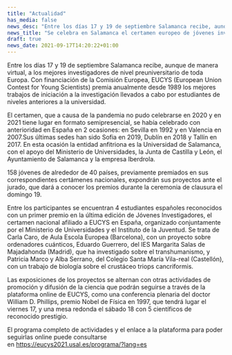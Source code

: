 ```yaml
---
title: "Actualidad"
has_media: false
news_desc: "Entre los días 17 y 19 de septiembre Salamanca recibe, aunque de manera virtual, a los mejores investigadores de nivel preuniversitario de toda Europa. Con financiación de la Comisión Europea, EUCYS (European Union Contest for Young Scientists) premia anualmente desde 1989 los mejores trabajos de iniciación a la investigación llevados a cabo por estudiantes de niveles anteriores a la universidad."
news_title: "Se celebra en Salamanca el certamen europeo de jóvenes investigadores EUCYS"
draft: true
news_date: 2021-09-17T14:20:22+01:00
---
```

<p>Entre los d&iacute;as 17 y 19 de septiembre Salamanca recibe, aunque de manera virtual, a los mejores investigadores de nivel preuniversitario de toda Europa. Con financiaci&oacute;n de la Comisi&oacute;n Europea, EUCYS (European Union Contest for Young Scientists) premia anualmente desde 1989 los mejores trabajos de iniciaci&oacute;n a la investigaci&oacute;n llevados a cabo por estudiantes de niveles anteriores a la universidad.</p>
<p>El certamen, que a causa de la pandemia no pudo celebrarse en 2020 y en 2021 tiene lugar en formato semipresencial, se hab&iacute;a celebrado con anterioridad en Espa&ntilde;a en 2 ocasiones: en Sevilla en 1992 y en Valencia en 2007.Sus &uacute;ltimas sedes han sido Sofia en 2019, Dubl&iacute;n en 2018 y Tall&iacute;n en 2017. En esta ocasi&oacute;n la entidad anfitriona es la Universidad de Salamanca, con el apoyo del Ministerio de Universidades, la Junta de Castilla y Le&oacute;n, el Ayuntamiento de Salamanca y la empresa Iberdrola.</p>
<p>158 j&oacute;venes de alrededor de 40 pa&iacute;ses, previamente premiados en sus correspondientes cert&aacute;menes nacionales, expondr&aacute;n sus proyectos ante el jurado, que dar&aacute; a conocer los premios durante la ceremonia de clausura el domingo 19.</p>
<p>Entre los participantes se encuentran 4 estudiantes espa&ntilde;oles reconocidos con un primer premio en la &uacute;ltima edici&oacute;n de J&oacute;venes Investigadores, el certamen nacional afiliado a EUCYS en Espa&ntilde;a, organizado conjuntamente por el Ministerio de Universidades y el Instituto de la Juventud. Se trata de Carla Caro, de Aula Escola Europea (Barcelona), con un proyecto sobre ordenadores cu&aacute;nticos, Eduardo Guerrero, del IES Margarita Salas de Majadahonda (Madrid), que ha investigado sobre el transhumanismo, y Patricia Marco y Alba Serrano, del Colegio Santa Mar&iacute;a Vila-real (Castell&oacute;n), con un trabajo de biolog&iacute;a sobre el crust&aacute;ceo triops cancriformis.</p>
<p>Las exposiciones de los proyectos se alternan con otras actividades de promoci&oacute;n y difusi&oacute;n de la ciencia que podr&aacute;n seguirse a trav&eacute;s de la plataforma online de EUCYS, como una conferencia plenaria del doctor William D. Phillips, premio Nobel de F&iacute;sica en 1997, que tendr&aacute; lugar el viernes 17, y una mesa redonda el s&aacute;bado 18 con 5 cient&iacute;ficos de reconocido prestigio.</p>
<p>El programa completo de actividades y el enlace a la plataforma para poder seguirlas online puede consultarse en<span>&nbsp;</span><a href="https://eucys2021.usal.es/programa/?lang=es">https://eucys2021.usal.es/programa/?lang=es</a></p>